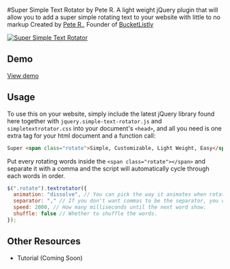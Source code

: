 #Super Simple Text Rotator by Pete R.
A light weight jQuery plugin that will allow you to add a super simple rotating text to your website with little to no markup
Created by [Pete R.](http://www.thepetedesign.com), Founder of [BucketListly](http://www.bucketlistly.com)

[![Super Simple Text Rotator](http://www.thepetedesign.com/images/simple_text_rotator_image.png "Super Simple Text Rotator")](http://www.thepetedesign.com/demos/jquery_super_simple_text_rotator_demo.html)

## Demo
[View demo](http://www.thepetedesign.com/demos/jquery_super_simple_text_rotator_demo.html)

## Usage
To use this on your website, simply include the latest jQuery library found here together with `jquery.simple-text-rotator.js` and `simpletextrotator.css` into your document's `<head>`, and all you need is one extra tag for your html document and a function call:
  
````html
Super <span class="rotate">Simple, Customizable, Light Weight, Easy</span> Text Rotator with Style
````

Put every rotating words inside the `<span class="rotate"></span>` and separate it with a comma and the script will automatically cycle through each words in order.

````javascript
$(".rotate").textrotator({
  animation: "dissolve", // You can pick the way it animates when rotating through words. Options are dissolve (default), fade, flip, flipUp, flipCube, flipCubeUp and spin.
  separator: "," // If you don't want commas to be the separator, you can define a new separator (|, &, * etc.) by yourself using this field.
  speed: 2000, // How many milliseconds until the next word show.
  shuffle: false // Whether to shuffle the words.
});
````
## Other Resources
- Tutorial (Coming Soon)